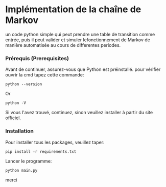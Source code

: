 # Implémentation de la chaîne de Markov
un code python simple qui peut prendre une table de transition comme entrée, puis il peut valider et simuler 
lefonctionnement de Markov de manière automatisée au cours de differentes periodes.

### Prérequis (Prerequisites)
Avant de continuer, assurez-vous que Python est préinstallé. pour vérifier ouvrir la cmd tapez cette commande:
```
python --version
```
Or 
```
python -V
```

Si vous l'avez trouvé, continuez, sinon veuillez installer à partir du site officiel.

### Installation
Pour installer tous les packages, veuillez taper:
```
pip install -r requirements.txt
```

Lancer le programme: 
```
python main.py
```

merci